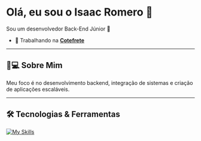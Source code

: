 # Olá, eu sou o Isaac Romero 👋

Sou um desenvolvedor Back-End Júnior 🚀

- 💼 Trabalhando na [**Cotefrete**](https://www.cotefrete.com.br)

---

## 🧑💻 Sobre Mim
 
Meu foco é no desenvolvimento backend, integração de sistemas e criação de aplicações escaláveis.

---

## 🛠️ Tecnologias & Ferramentas

[![My Skills](https://skillicons.dev/icons?i=php,laravel,js,jquery,mysql,bootstrap,cs,git)](https://skillicons.dev)
